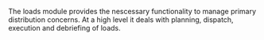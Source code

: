 The loads module provides the nescessary functionality to manage primary distribution concerns. At a high level it deals with planning, dispatch, execution and debriefing of loads.